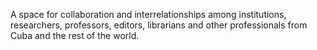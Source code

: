 A space for collaboration and interrelationships among institutions, researchers, professors, editors, librarians and other professionals from Cuba and the rest of the world.
